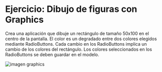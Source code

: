 # Ejercicio: Dibujo de figuras con Graphics

Crea una aplicación que dibuje un rectángulo de tamaño 50x100 en el centro de la
pantalla. El color es un degradado entre dos colores elegidos mediante RadioButtons.
Cada cambio en los RadioButtons implica un cambio de los colores del rectángulo. Los
colores seleccionados en los RadioButtons se deben guardar en el modelo.

![imagen graphics](https://gitlab.com/Nuria_Liano/skilly/-/commit/899f93f020116a8ea182c5a9bea613fa8638a3da)

